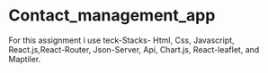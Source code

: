 # Contact_management_app
For this assignment i use teck-Stacks-
Html, Css, Javascript, React.js,React-Router, Json-Server, Api, Chart.js, React-leaflet, and Maptiler.
